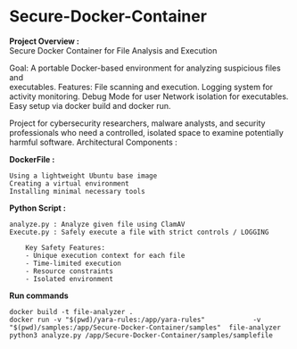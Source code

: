 # Secure-Docker-Container
**Project Overview :**  
Secure Docker Container for File Analysis and Execution 


  Goal: A portable Docker-based environment for analyzing suspicious files and     
  executables.
  Features:
  File scanning and execution.
  Logging system for activity monitoring.
  Debug Mode for user 
  Network isolation for executables.
  Easy setup via docker build and docker run.


Project for cybersecurity researchers, malware analysts, and security professionals who need a controlled, isolated space to examine potentially harmful software.
Architectural Components :


**DockerFile :**
```
Using a lightweight Ubuntu base image
Creating a virtual environment
Installing minimal necessary tools
```

**Python Script :**

  ```
  analyze.py : Analyze given file using ClamAV
  Execute.py : Safely execute a file with strict controls / LOGGING
  ```
        
        Key Safety Features:
        - Unique execution context for each file
        - Time-limited execution
        - Resource constraints
        - Isolated environment



**Run commands**

`docker build -t file-analyzer .`  
`docker run -v "$(pwd)/yara-rules:/app/yara-rules"            -v "$(pwd)/samples:/app/Secure-Docker-Container/samples"  file-analyzer python3 analyze.py /app/Secure-Docker-Container/samples/samplefile`
